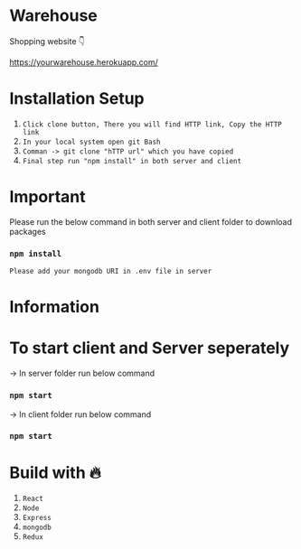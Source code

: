 # Warehouse

  Shopping website 👇
  
  https://yourwarehouse.herokuapp.com/
  
  
# Installation Setup 
 
 1. `Click clone button, There you will find HTTP link, Copy the HTTP link`
 2. `In your local system open git Bash`
 3. `Comman -> git clone "hTTP url" which you have copied`
 4. `Final step run "npm install" in both server and client`
 

# Important
 
  Please run the below command in both server and client folder to download packages
 
  ### `npm install`
  
  `Please add your mongodb URI in .env file in server`
 
# Information
 
 # To start client and Server seperately
 
 -> In server folder run below command
 
 ### `npm start`
 
 -> In client folder run below command
 
 ### `npm start`
 
# Build with 🔥

1. `React`
2. `Node`
3. `Express`
4. `mongodb`
5. `Redux`

